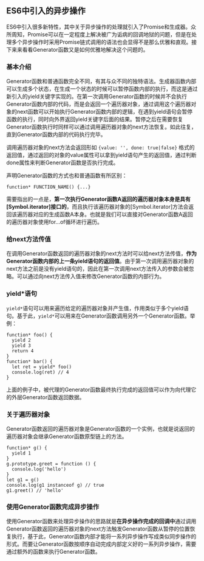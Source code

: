 ## ES6中引入的异步操作

ES6中引入很多新特性，其中关于异步操作的处理就引入了Promise和生成器。众所周知，Promise可以在一定程度上解决被广为诟病的回调地狱的问题，但是在处理多个异步操作时采用Promise链式调用的语法也会显得不是那么优雅和直观。接下来来看看Generator函数又是如何优雅地解决这个问题的。

### 基本介绍

Generator函数和普通函数完全不同，有其与众不同的独特语法。生成器函数内部可以生成多个状态，在生成一个状态的时候可以暂停函数内部的执行，而这是通过新引入的yield关键字实现的。在第一次调用Generator函数的时候并不会执行Generator函数内部的代码，而是会返回一个遍历器对象，通过调用这个遍历器对象的next函数可以开始执行Generator函数内部的逻辑，在遇到yield语句会暂停函数的执行，同时向外界返回yield关键字后面的结果。暂停之后在需要恢复Generator函数执行时同样可以通过调用遍历器对象的next方法恢复。如此往复，直到Generator函数内部的代码执行完毕。

调用遍历器对象的next方法会返回形如 `{value: '', done: true|false}` 格式的返回值，通过返回的对象的value属性可以拿到yield语句产生的返回值，通过判断done属性来判断Generator函数是否执行完成。

声明Generator函数的方式也和普通函数有所区别：

```
function* FUNCTION_NAME() {...}
```

需要指出的一点是，**第一次执行Generator函数A返回的遍历器对象本身是具有[Symbol.iterator]接口的**，而且执行该遍历器对象的[Symbol.iterator]方法会返回该遍历器对应的生成函数A本身。也就是我们可以直接对Generator函数A返回的遍历器对象使用for...of循环进行遍历。

### 给next方法传值

在调用Generator函数返回的遍历器对象的next方法时可以给next方法传值，**作为Generator函数内部的上一条yield语句的返回值**。由于第一次调用遍历器对象的next方法之前是没有yield语句的，因此在第一次调用next方法传入的参数会被忽略。可以通过向next方法传入值来修改Generator函数的内部行为。

### yield*语句

`yield*`语句可以用来遍历给定的遍历器对象并产生值，作用类似于多个yield语句。基于此，`yield*`可以用来在Generator函数调用另外一个Generator函数。举例：

```
function* foo() {
  yield 2
  yield 3
  return 4
}
function* bar() {
  let ret = yield* foo()
  console.log(ret) // 4
}
```

上面的例子中，被代理的Generator函数最终执行完成的返回值可以作为向代理它的外层Generator函数返回数据。

### 关于遍历器对象

Generator函数返回的遍历器对象是Generator函数的一个实例，也就是说返回的遍历器对象会继承Generator函数原型链上的方法。
```
function* g() {
  yield 1
}
g.prototype.greet = function () {
  console.log('hello')
}
let g1 = g()
console.log(g1 instanceof g) // true
g1.greet() // 'hello'
```

### 使用Generator函数完成异步操作

使用Generator函数来处理异步操作的思路就是**在异步操作完成的回调中**通过调用Generator函数返回的遍历器对象的next方法触发Generator函数从暂停的位置恢复执行，基于此，Generator函数内部才能将一系列异步操作写成类似同步操作的形式。而要让Generator函数按顺序自动完成内部定义好的一系列异步操作，需要通过额外的函数来执行Generator函数。